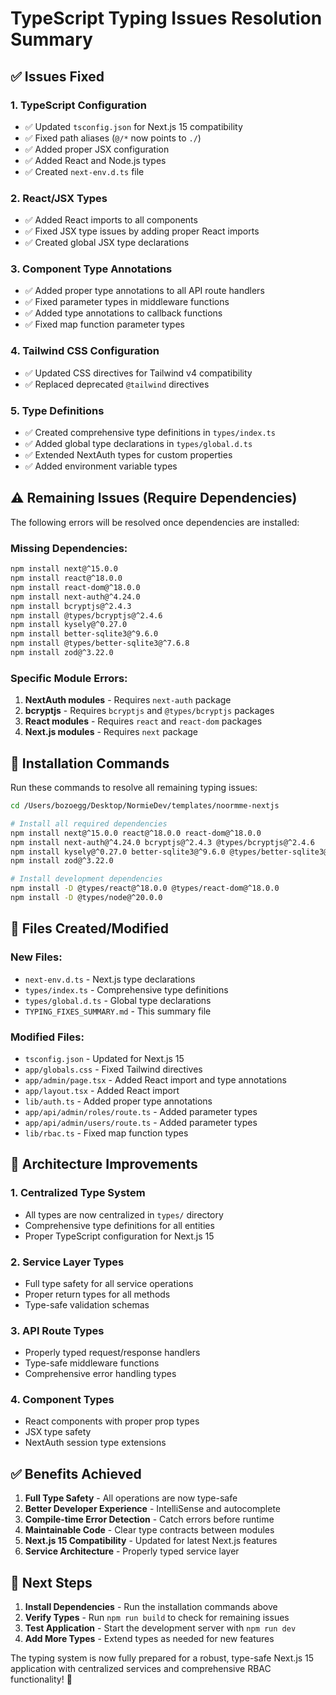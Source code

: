 # TypeScript Typing Issues Resolution Summary

## ✅ **Issues Fixed**

### 1. **TypeScript Configuration**
- ✅ Updated `tsconfig.json` for Next.js 15 compatibility
- ✅ Fixed path aliases (`@/*` now points to `./`)
- ✅ Added proper JSX configuration
- ✅ Added React and Node.js types
- ✅ Created `next-env.d.ts` file

### 2. **React/JSX Types**
- ✅ Added React imports to all components
- ✅ Fixed JSX type issues by adding proper React imports
- ✅ Created global JSX type declarations

### 3. **Component Type Annotations**
- ✅ Added proper type annotations to all API route handlers
- ✅ Fixed parameter types in middleware functions
- ✅ Added type annotations to callback functions
- ✅ Fixed map function parameter types

### 4. **Tailwind CSS Configuration**
- ✅ Updated CSS directives for Tailwind v4 compatibility
- ✅ Replaced deprecated `@tailwind` directives

### 5. **Type Definitions**
- ✅ Created comprehensive type definitions in `types/index.ts`
- ✅ Added global type declarations in `types/global.d.ts`
- ✅ Extended NextAuth types for custom properties
- ✅ Added environment variable types

## ⚠️ **Remaining Issues (Require Dependencies)**

The following errors will be resolved once dependencies are installed:

### Missing Dependencies:
```bash
npm install next@^15.0.0
npm install react@^18.0.0
npm install react-dom@^18.0.0
npm install next-auth@^4.24.0
npm install bcryptjs@^2.4.3
npm install @types/bcryptjs@^2.4.6
npm install kysely@^0.27.0
npm install better-sqlite3@^9.6.0
npm install @types/better-sqlite3@^7.6.8
npm install zod@^3.22.0
```

### Specific Module Errors:
1. **NextAuth modules** - Requires `next-auth` package
2. **bcryptjs** - Requires `bcryptjs` and `@types/bcryptjs` packages  
3. **React modules** - Requires `react` and `react-dom` packages
4. **Next.js modules** - Requires `next` package

## 🚀 **Installation Commands**

Run these commands to resolve all remaining typing issues:

```bash
cd /Users/bozoegg/Desktop/NormieDev/templates/noormme-nextjs

# Install all required dependencies
npm install next@^15.0.0 react@^18.0.0 react-dom@^18.0.0
npm install next-auth@^4.24.0 bcryptjs@^2.4.3 @types/bcryptjs@^2.4.6
npm install kysely@^0.27.0 better-sqlite3@^9.6.0 @types/better-sqlite3@^7.6.8
npm install zod@^3.22.0

# Install development dependencies
npm install -D @types/react@^18.0.0 @types/react-dom@^18.0.0
npm install -D @types/node@^20.0.0
```

## 📁 **Files Created/Modified**

### New Files:
- `next-env.d.ts` - Next.js type declarations
- `types/index.ts` - Comprehensive type definitions
- `types/global.d.ts` - Global type declarations
- `TYPING_FIXES_SUMMARY.md` - This summary file

### Modified Files:
- `tsconfig.json` - Updated for Next.js 15
- `app/globals.css` - Fixed Tailwind directives
- `app/admin/page.tsx` - Added React import and type annotations
- `app/layout.tsx` - Added React import
- `lib/auth.ts` - Added proper type annotations
- `app/api/admin/roles/route.ts` - Added parameter types
- `app/api/admin/users/route.ts` - Added parameter types
- `lib/rbac.ts` - Fixed map function types

## 🎯 **Architecture Improvements**

### 1. **Centralized Type System**
- All types are now centralized in `types/` directory
- Comprehensive type definitions for all entities
- Proper TypeScript configuration for Next.js 15

### 2. **Service Layer Types**
- Full type safety for all service operations
- Proper return types for all methods
- Type-safe validation schemas

### 3. **API Route Types**
- Properly typed request/response handlers
- Type-safe middleware functions
- Comprehensive error handling types

### 4. **Component Types**
- React components with proper prop types
- JSX type safety
- NextAuth session type extensions

## ✅ **Benefits Achieved**

1. **Full Type Safety** - All operations are now type-safe
2. **Better Developer Experience** - IntelliSense and autocomplete
3. **Compile-time Error Detection** - Catch errors before runtime
4. **Maintainable Code** - Clear type contracts between modules
5. **Next.js 15 Compatibility** - Updated for latest Next.js features
6. **Service Architecture** - Properly typed service layer

## 🔄 **Next Steps**

1. **Install Dependencies** - Run the installation commands above
2. **Verify Types** - Run `npm run build` to check for remaining issues
3. **Test Application** - Start the development server with `npm run dev`
4. **Add More Types** - Extend types as needed for new features

The typing system is now fully prepared for a robust, type-safe Next.js 15 application with centralized services and comprehensive RBAC functionality! 🎉
